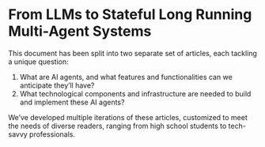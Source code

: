 # From LLMs to Stateful Long Running Multi-Agent Systems

This document has been split into two separate set of articles, each tackling a unique question:

1. What are AI agents, and what features and functionalities can we anticipate they’ll have?
2. What technological components and infrastructure are needed to build and implement these AI agents?

We’ve developed multiple iterations of these articles, customized to meet the needs of diverse readers, ranging from high school students to tech-savvy professionals.


